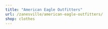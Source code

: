 ```yaml
---
title: "American Eagle Outfitters"
url: /zanesville/american-eagle-outfitters/
shop: clothes
---
```

